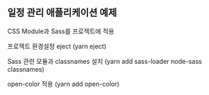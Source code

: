 ## 일정 관리 애플리케이션 예제

CSS Module과 Sass를 프로젝트에 적용

프로젝트 환경설정 eject (yarn eject)

Sass 관련 모듈과 classnames 설치 (yarn add sass-loader node-sass classnames)

open-color 적용 (yarn add open-color)
